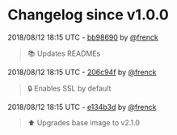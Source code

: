 # Changelog since v1.0.0

2018/08/12 18:15 UTC - [bb98690](https://github.com/hassio-addons/addon-happy-bubbles/commit/bb98690262e1427a8a953109222876514c000a31) by [@frenck](https://github.com/frenck)
> :books: Updates READMEs 

2018/08/12 18:15 UTC - [206c94f](https://github.com/hassio-addons/addon-happy-bubbles/commit/206c94f5d377d027333252c883310f5fa81ce87b) by [@frenck](https://github.com/frenck)
> :lock: Enables SSL by default 

2018/08/12 18:15 UTC - [e134b3d](https://github.com/hassio-addons/addon-happy-bubbles/commit/e134b3d53c1760733c2e164aa6c740b5f2e2382a) by [@frenck](https://github.com/frenck)
> :arrow_up: Upgrades base image to v2.1.0 

